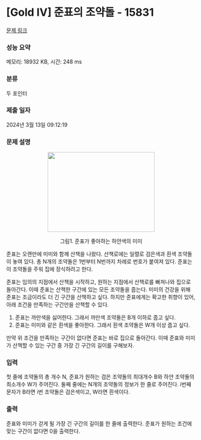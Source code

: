 # [Gold IV] 준표의 조약돌 - 15831 

[문제 링크](https://www.acmicpc.net/problem/15831) 

### 성능 요약

메모리: 18932 KB, 시간: 248 ms

### 분류

두 포인터

### 제출 일자

2024년 3월 13일 09:12:19

### 문제 설명

<p style="text-align: center;"><img alt="" src="https://onlinejudgeimages.s3-ap-northeast-1.amazonaws.com/problem/15830/1.png" style="width: 284px; height: 211px;"></p>

<p style="text-align: center;">그림1. 준표가 좋아하는 하얀색의 미미</p>

<p>준표는 오랜만에 미미와 함께 산책을 나왔다. 산책로에는 일렬로 검은색과 흰색 조약돌이 놓여 있다. 총 N개의 조약돌은 1번부터 N번까지 차례로 번호가 붙여져 있다. 준표는 이 조약돌을 주워 집에 장식하려고 한다.</p>

<p>준표는 임의의 지점에서 산책을 시작하고, 원하는 지점에서 산책로를 빠져나와 집으로 돌아간다. 이때 준표는 산책한 구간에 있는 모든 조약돌을 줍는다. 미미의 건강을 위해 준표는 조금이라도 더 긴 구간을 산책하고 싶다. 하지만 준표에게는 확고한 취향이 있어, 아래 조건을 만족하는 구간만을 산책할 수 있다.</p>

<ol>
	<li>준표는 까만색을 싫어한다. 그래서 까만색 조약돌은 B개 이하로 줍고 싶다.</li>
	<li>준표는 미미와 같은 흰색을 좋아한다. 그래서 흰색 조약돌은 W개 이상 줍고 싶다.</li>
</ol>

<p>만약 위 조건을 만족하는 구간이 없다면 준표는 바로 집으로 돌아간다. 이때 준표와 미미가 산책할 수 있는 구간 중 가장 긴 구간의 길이를 구해보자.</p>

### 입력 

 <p>첫 줄에 조약돌의 총 개수 N, 준표가 원하는 검은 조약돌의 최대개수 B와 하얀 조약돌의 최소개수 W가 주어진다. 둘째 줄에는 N개의 조약돌의 정보가 한 줄로 주어진다. i번째 문자가 B라면 i번 조약돌은 검은색이고, W라면 흰색이다.</p>

### 출력 

 <p>준표와 미미가 걷게 될 가장 긴 구간의 길이를 한 줄에 출력한다. 준표가 원하는 조건에 맞는 구간이 없다면 0을 출력한다.</p>

